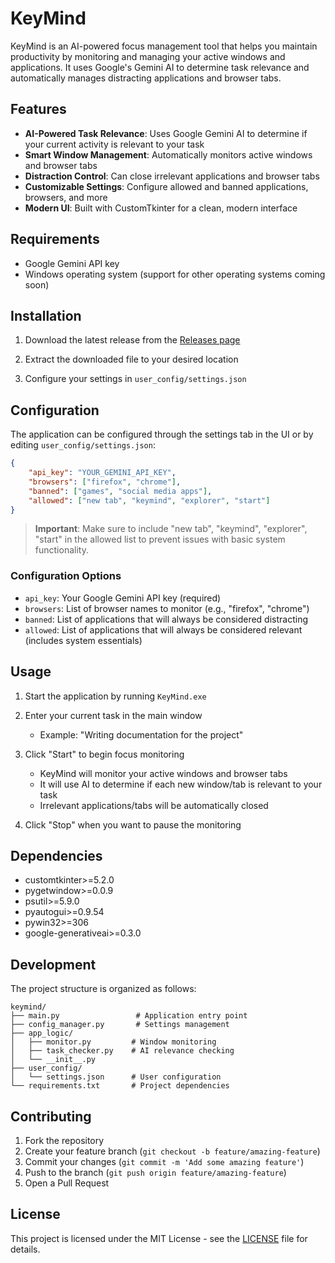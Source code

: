 # KeyMind

KeyMind is an AI-powered focus management tool that helps you maintain productivity by monitoring and managing your active windows and applications. It uses Google's Gemini AI to determine task relevance and automatically manages distracting applications and browser tabs.

## Features

- **AI-Powered Task Relevance**: Uses Google Gemini AI to determine if your current activity is relevant to your task
- **Smart Window Management**: Automatically monitors active windows and browser tabs
- **Distraction Control**: Can close irrelevant applications and browser tabs
- **Customizable Settings**: Configure allowed and banned applications, browsers, and more
- **Modern UI**: Built with CustomTkinter for a clean, modern interface

## Requirements

- Google Gemini API key
- Windows operating system (support for other operating systems coming soon)

## Installation

1. Download the latest release from the [Releases page](https://github.com/yasiruhasantha/keymind/releases)

2. Extract the downloaded file to your desired location

3. Configure your settings in `user_config/settings.json`


## Configuration

The application can be configured through the settings tab in the UI or by editing `user_config/settings.json`:

```json
{
    "api_key": "YOUR_GEMINI_API_KEY",
    "browsers": ["firefox", "chrome"],
    "banned": ["games", "social media apps"],
    "allowed": ["new tab", "keymind", "explorer", "start"]
}
```

> **Important**: Make sure to include "new tab", "keymind", "explorer", "start" in the allowed list to prevent issues with basic system functionality.

### Configuration Options

- `api_key`: Your Google Gemini API key (required)
- `browsers`: List of browser names to monitor (e.g., "firefox", "chrome")
- `banned`: List of applications that will always be considered distracting
- `allowed`: List of applications that will always be considered relevant (includes system essentials)

## Usage

1. Start the application by running `KeyMind.exe`

2. Enter your current task in the main window
   - Example: "Writing documentation for the project"

3. Click "Start" to begin focus monitoring
   - KeyMind will monitor your active windows and browser tabs
   - It will use AI to determine if each new window/tab is relevant to your task
   - Irrelevant applications/tabs will be automatically closed

4. Click "Stop" when you want to pause the monitoring

## Dependencies

- customtkinter>=5.2.0
- pygetwindow>=0.0.9
- psutil>=5.9.0
- pyautogui>=0.9.54
- pywin32>=306
- google-generativeai>=0.3.0

## Development

The project structure is organized as follows:

```
keymind/
├── main.py                 # Application entry point
├── config_manager.py       # Settings management
├── app_logic/
│   ├── monitor.py         # Window monitoring
│   ├── task_checker.py    # AI relevance checking
│   └── __init__.py
├── user_config/
│   └── settings.json      # User configuration
└── requirements.txt       # Project dependencies
```

## Contributing

1. Fork the repository
2. Create your feature branch (`git checkout -b feature/amazing-feature`)
3. Commit your changes (`git commit -m 'Add some amazing feature'`)
4. Push to the branch (`git push origin feature/amazing-feature`)
5. Open a Pull Request

## License

This project is licensed under the MIT License - see the [LICENSE](LICENSE) file for details.
